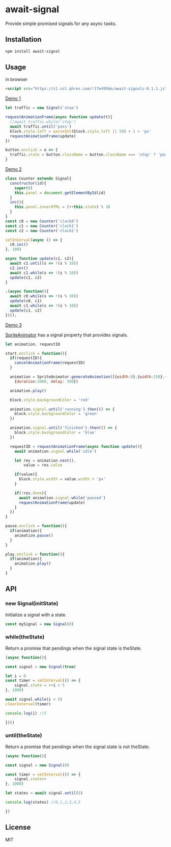 # await-signal

Provide simple promised signals for any async tasks.

## Installation

```bash
npm install await-signal
```

## Usage

in browser

```html
<script src="https://s1.ssl.qhres.com/!17e4956e/await-signals-0.1.1.js"></script>
```

[Demo 1](https://code.h5jun.com/biv/edit?js,output)

```js
let traffic = new Signal('stop')

requestAnimationFrame(async function update(t){
  //await traffic.while('stop')
  await traffic.until('pass')
  block.style.left = parseInt(block.style.left || 50) + 1 + 'px'
  requestAnimationFrame(update)
})

button.onclick = e => {
  traffic.state = button.className = button.className === 'stop' ? 'pass' : 'stop'
}
```

[Demo 2](https://code.h5jun.com/dow/edit?html,js,output)

```js
class Counter extends Signal{
  constructor(id){
    super(0)
    this.panel = document.getElementById(id)
  }
  inc(){
    this.panel.innerHTML = (++this.state) % 10
  }
}
const c0 = new Counter('clock0')
const c1 = new Counter('clock1')
const c2 = new Counter('clock2')

setInterval(async () => {
  c0.inc()
}, 100)

async function update(c1, c2){
  await c1.until(s => !(s % 10))
  c2.inc()
  await c1.while(s => !(s % 10))
  update(c1, c2)
}

;(async function(){
  await c0.while(s => !(s % 10))
  update(c0, c1)
  await c1.while(s => !(s % 10))
  update(c1, c2)
})();
```

[Demo 3](https://code.h5jun.com/decag/edit?js,output)

[SpriteAnimator](https://github.com/spritejs/sprite-animator) has a signal property that provides signals.

```js
let animation, requestID

start.onclick = function(){
  if(requestID){
    cancelAnimationFrame(requestID)
  }

  animation = SpriteAnimator.generateAnimation([{width:0},{width:150},{width:200}], 
    {duration:2000, delay: 500})

  animation.play()

  block.style.backgroundColor = 'red'

  animation.signal.until('running').then(() => {
    block.style.backgroundColor = 'green'
  })

  animation.signal.until('finished').then(() => {
    block.style.backgroundColor = 'blue'
  })

  requestID = requestAnimationFrame(async function update(){
    await animation.signal.while('idle')

    let res = animation.next(),
        value = res.value

    if(value){
      block.style.width = value.width + 'px'
    }

    if(!res.done){
      await animation.signal.while('paused')
      requestAnimationFrame(update)
    }
  })
}

pause.onclick = function(){
  if(animation){
    animation.pause()
  }
}

play.onclick = function(){
  if(animation){
    animation.play()
  }
}
```

## API

### new Signal(initState)

Initialize a signal with a state.

```js
const mySignal = new Signal(0)
```

### while(theState)

Return a promise that pendings when the signal state is theState.

```js
(async function(){

const signal = new Signal(true)

let i = 0
const timer = setInterval(() => {
	signal.state = ++i < 5
}, 1000)

await signal.while(i < 5)
clearInterval(timer)

console.log(i) //5

})()
```

### until(theState)

Return a promise that pendings when the signal state is not theState.

```js
(async function(){

const signal = new Signal(0)

const timer = setInterval(() => {
	signal.state++
}, 1000)

let states = await signal.until(5)

console.log(states) //0,1,2,3,4,5

})
```

## License

MIT